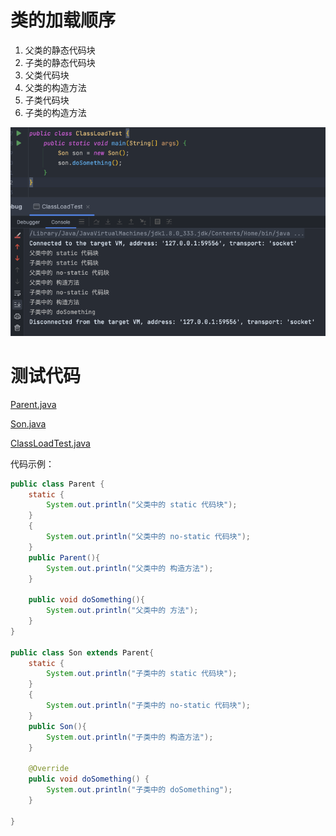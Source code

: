# 类的加载顺序
1. 父类的静态代码块
2. 子类的静态代码块
3. 父类代码块
4. 父类的构造方法
5. 子类代码块
6. 子类的构造方法

![](../../../../../resources/images/base/class-load-sequence.png)

# 测试代码
[Parent.java](../../demo/model/Parent.java)

[Son.java](../../demo/model/Son.java)

[ClassLoadTest.java](../../demo/model/ClassLoadTest.java)

代码示例：
```java
public class Parent {
    static {
        System.out.println("父类中的 static 代码块");
    }
    {
        System.out.println("父类中的 no-static 代码块");
    }
    public Parent(){
        System.out.println("父类中的 构造方法");
    }

    public void doSomething(){
        System.out.println("父类中的 方法");
    }
}

public class Son extends Parent{
    static {
        System.out.println("子类中的 static 代码块");
    }
    {
        System.out.println("子类中的 no-static 代码块");
    }
    public Son(){
        System.out.println("子类中的 构造方法");
    }

    @Override
    public void doSomething() {
        System.out.println("子类中的 doSomething");
    }

}

```